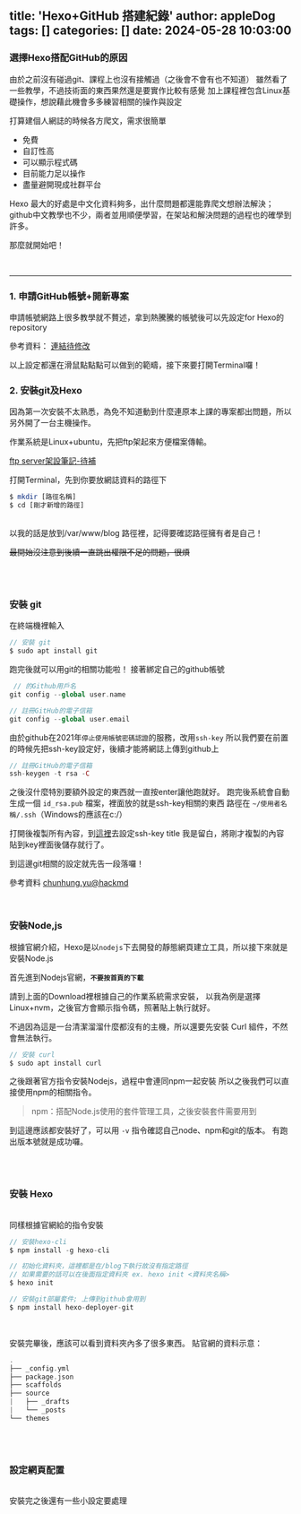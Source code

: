 title: 'Hexo+GitHub 搭建紀錄'
author: appleDog
tags: []
categories: []
date: 2024-05-28 10:03:00
---


### 選擇Hexo搭配GitHub的原因

由於之前沒有碰過git、課程上也沒有接觸過（之後會不會有也不知道）
雖然看了一些教學，不過技術面的東西果然還是要實作比較有感覺
加上課程裡包含Linux基礎操作，想說藉此機會多多練習相關的操作與設定

<!-- more -->


打算建個人網誌的時候各方爬文，需求很簡單

- 免費
- 自訂性高
- 可以顯示程式碼
- 目前能力足以操作
- 盡量避開現成社群平台

Hexo 最大的好處是中文化資料夠多，出什麼問題都還能靠爬文想辦法解決；github中文教學也不少，兩者並用順便學習，在架站和解決問題的過程也的確學到許多。

那麼就開始吧！

<br>

---

### 1. 申請GitHub帳號+開新專案

申請帳號網路上很多教學就不贅述，拿到熱騰騰的帳號後可以先設定for Hexo的repository

參考資料：
[連結待修改](https://google.com "游標顯示")


以上設定都還在滑鼠點點點可以做到的範疇，接下來要打開Terminal囉！


### 2. 安裝git及Hexo

因為第一次安裝不太熟悉，為免不知道動到什麼連原本上課的專案都出問題，所以另外開了一台主機操作。

作業系統是Linux+ubuntu，先把ftp架起來方便檔案傳輸。

[ftp server架設筆記-待補](https://google.com "游標顯示")


打開Terminal，先到你要放網誌資料的路徑下

```php
$ mkdir [路徑名稱]
$ cd [剛才新增的路徑]
```
<br>
以我的話是放到/var/www/blog 路徑裡，記得要確認路徑擁有者是自己！

~~最開始沒注意到後續一直跳出權限不足的問題，很煩~~

<br><br>

### 安裝 git

在終端機裡輸入

```php
// 安裝 git
$ sudo apt install git
```
跑完後就可以用git的相關功能啦！
接著綁定自己的github帳號

```php
 // 的Github用戶名
git config --global user.name

// 註冊GitHub的電子信箱
git config --global user.email 
```

由於github在2021年`停止使用帳號密碼認證`的服務，改用`ssh-key`
所以我們要在前置的時候先把ssh-key設定好，後續才能將網誌上傳到github上


```php
// 註冊GitHub的電子信箱
ssh-keygen -t rsa -C 
```
之後沒什麼特別要額外設定的東西就一直按enter讓他跑就好。
跑完後系統會自動生成一個 `id_rsa.pub` 檔案，裡面放的就是ssh-key相關的東西
路徑在 `~/使用者名稱/.ssh`（Windows的應該在c:/）

打開後複製所有內容，到[這裡](https://github.com/settings/keys)去設定ssh-key
title 我是留白，將剛才複製的內容貼到key裡面後儲存就行了。

到這邊git相關的設定就先告一段落囉！

參考資料
[chunhung.yu@hackmd](https://hackmd.io/@king87515/Sy16ckymU)

<br>


### 安裝Node,js

根據官網介紹，Hexo是以`nodejs`下去開發的靜態網頁建立工具，所以接下來就是安裝Node.js

首先進到Nodejs官網，**`不要按首頁的下載`**

請到上面的Download裡根據自己的作業系統需求安裝，
以我為例是選擇Linux+nvm，之後官方會顯示指令碼，照著貼上執行就好。

不過因為這是一台清潔溜溜什麼都沒有的主機，所以還要先安裝 Curl 組件，不然會無法執行。

```php
// 安裝 curl
$ sudo apt install curl
```
之後跟著官方指令安裝Nodejs，過程中會連同npm一起安裝
所以之後我們可以直接使用npm的相關指令。

> npm：搭配Node.js使用的套件管理工具，之後安裝套件需要用到

到這邊應該都安裝好了，可以用 `-v` 指令確認自己node、npm和git的版本。
有跑出版本號就是成功囉。

<br><br>

### 安裝 Hexo

<br>
同樣根據官網給的指令安裝

```php
// 安裝hexo-cli
$ npm install -g hexo-cli

// 初始化資料夾，這裡都是在/blog下執行故沒有指定路徑
// 如果需要的話可以在後面指定資料夾 ex. hexo init <資料夾名稱>
$ hexo init

// 安裝git部屬套件; 上傳到github會用到
$ npm install hexo-deployer-git
```
<br>
  
安裝完畢後，應該可以看到資料夾內多了很多東西。
貼官網的資料示意：
```php
.
├── _config.yml
├── package.json
├── scaffolds
├── source
|   ├── _drafts
|   └── _posts
└── themes
```

<br><br>

### 設定網頁配置
<br>
安裝完之後還有一些小設定要處理